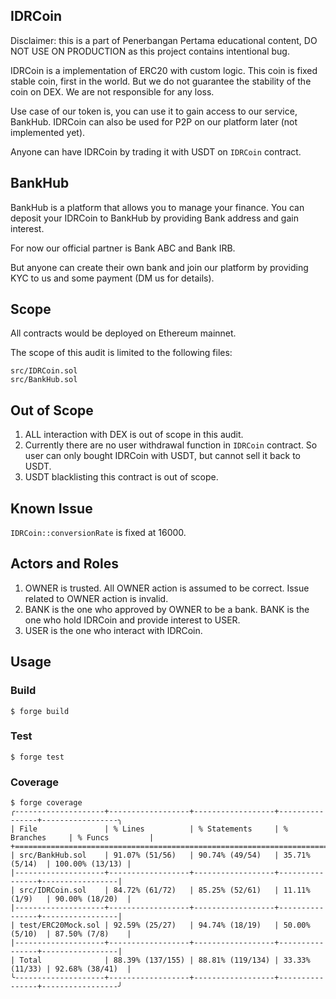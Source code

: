 ## IDRCoin

Disclaimer: this is a part of Penerbangan Pertama educational content, DO NOT USE ON PRODUCTION as this project contains intentional bug.

IDRCoin is a implementation of ERC20 with custom logic.
This coin is fixed stable coin, first in the world.
But we do not guarantee the stability of the coin on DEX. We are not responsible for any loss.

Use case of our token is, you can use it to gain access to our service, BankHub.
IDRCoin can also be used for P2P on our platform later (not implemented yet).

Anyone can have IDRCoin by trading it with USDT on `IDRCoin` contract.

## BankHub

BankHub is a platform that allows you to manage your finance.
You can deposit your IDRCoin to BankHub by providing Bank address and gain interest.

For now our official partner is Bank ABC and Bank IRB.

But anyone can create their own bank and join our platform by providing KYC to us and some payment (DM us for details).

## Scope

All contracts would be deployed on Ethereum mainnet.

The scope of this audit is limited to the following files:

```tree
src/IDRCoin.sol
src/BankHub.sol
```

## Out of Scope

1. ALL interaction with DEX is out of scope in this audit.
2. Currently there are no user withdrawal function in `IDRCoin` contract. So user can only bought IDRCoin with USDT, but cannot sell it back to USDT.
3. USDT blacklisting this contract is out of scope.

## Known Issue

`IDRCoin::conversionRate` is fixed at 16000.

## Actors and Roles

1. OWNER is trusted. All OWNER action is assumed to be correct. Issue related to OWNER action is invalid.
2. BANK is the one who approved by OWNER to be a bank. BANK is the one who hold IDRCoin and provide interest to USER.
3. USER is the one who interact with IDRCoin.

## Usage

### Build

```shell
$ forge build
```

### Test

```shell
$ forge test
```

### Coverage

```shell
$ forge coverage
╭--------------------+------------------+------------------+----------------+-----------------╮
| File               | % Lines          | % Statements     | % Branches     | % Funcs         |
+=============================================================================================+
| src/BankHub.sol    | 91.07% (51/56)   | 90.74% (49/54)   | 35.71% (5/14)  | 100.00% (13/13) |
|--------------------+------------------+------------------+----------------+-----------------|
| src/IDRCoin.sol    | 84.72% (61/72)   | 85.25% (52/61)   | 11.11% (1/9)   | 90.00% (18/20)  |
|--------------------+------------------+------------------+----------------+-----------------|
| test/ERC20Mock.sol | 92.59% (25/27)   | 94.74% (18/19)   | 50.00% (5/10)  | 87.50% (7/8)    |
|--------------------+------------------+------------------+----------------+-----------------|
| Total              | 88.39% (137/155) | 88.81% (119/134) | 33.33% (11/33) | 92.68% (38/41)  |
╰--------------------+------------------+------------------+----------------+-----------------╯
```
